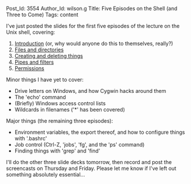 Post_Id: 3554
Author_Id: wilson.g
Title: Five Episodes on the Shell (and Three to Come)
Tags: content

<p>I've just posted the slides for the first five episodes of the lecture on the Unix shell, covering:</p>
<ol>
<li><a href="/4_0/shell/intro.html">Introduction</a> (or, why would anyone do this to themselves, really?)</li>
<li><a href="/4_0/shell/filedir.html">Files and directories</a></li>
<li><a href="/4_0/shell/makedel.html">Creating and deleting things</a></li>
<li><a href="/4_0/shell/pipefilter.html">Pipes and filters</a></li>
<li><a href="/4_0/shell/perm.html">Permissions</a></li>
</ol>
<p>Minor things I have yet to cover:</p>
<ul>
<li>Drive letters on Windows, and how Cygwin hacks around them</li>
<li>The 'echo' command</li>
<li>(Briefly) Windows access control lists</li>
<li>Wildcards in filenames ('*' has been covered)</li>
</ul>
<p>Major things (the remaining three episodes):</p>
<ul>
<li>Environment variables, the export thereof, and how to configure things with '.bashrc'</li>
<li>Job control (Ctrl-Z, 'jobs', 'fg', and the 'ps' command)</li>
<li>Finding things with 'grep' and 'find'</li>
</ul>
<p>I'll do the other three slide decks tomorrow, then record and post the screencasts on Thursday and Friday. Please let me know if I've left out something absolutely essential...</p>
